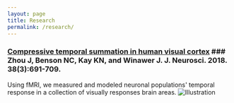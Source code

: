 ```yaml
---
layout: page
title: Research
permalink: /research/
---
```


### [Compressive temporal summation in human visual cortex](https://www.jneurosci.org/content/jneuro/38/3/691.full.pdf) ### Zhou J, Benson NC, Kay KN, and Winawer J. J. Neurosci. 2018. 38(3):691-709.

Using fMRI, we measured and modeled neuronal populations' temporal response in a collection of visually responses brain areas.
![Illustration]({{site.baseurl}}/images/research/TRF_figure.jpg)

